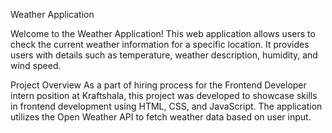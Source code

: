 Weather Application

Welcome to the Weather Application! This web application allows users to check the current weather information for a specific location. It provides users with details such as temperature, weather description, humidity, and wind speed.

Project Overview
As a part of hiring process for the Frontend Developer intern position at Kraftshala, this project was developed to showcase skills in frontend development using HTML, CSS, and JavaScript. The application utilizes the Open Weather API to fetch weather data based on user input.
